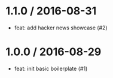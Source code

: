 
1.1.0 / 2016-08-31
==================

  * feat: add hacker news showcase (#2)

1.0.0 / 2016-08-29
==================
  
  * feat: init basic boilerplate (#1)


